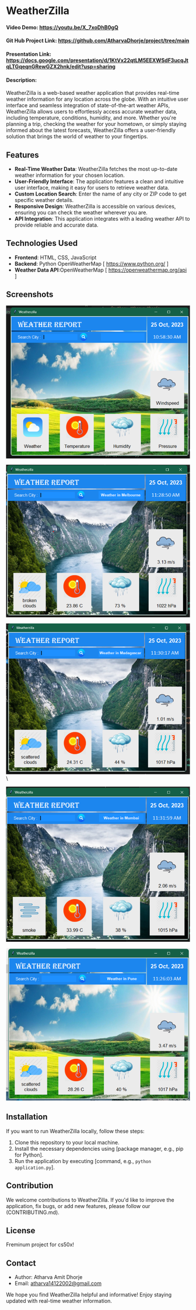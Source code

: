 # WeatherZilla
#### Video Demo: https://youtu.be/X_7xoDhB0gQ
#### Git Hub Project Link: https://github.com/AtharvaDhorje/project/tree/main
#### Presentation Link: https://docs.google.com/presentation/d/1KtVx22qtLM5EEXWSdF3ucqJtqLTGqeqnGRewGZX2hnk/edit?usp=sharing
#### Description:

WeatherZilla is a web-based weather application that provides real-time weather information for any location across the globe. With an intuitive user interface and seamless integration of state-of-the-art weather APIs, WeatherZilla allows users to effortlessly access accurate weather data, including temperature, conditions, humidity, and more. Whether you're planning a trip, checking the weather for your hometown, or simply staying informed about the latest forecasts, WeatherZilla offers a user-friendly solution that brings the world of weather to your fingertips.

## Features

- **Real-Time Weather Data**: WeatherZilla fetches the most up-to-date weather information for your chosen location.
- **User-Friendly Interface**: The application features a clean and intuitive user interface, making it easy for users to retrieve weather data.
- **Custom Location Search**: Enter the name of any city or ZIP code to get specific weather details.
- **Responsive Design**: WeatherZilla is accessible on various devices, ensuring you can check the weather wherever you are.
- **API Integration**: This application integrates with a leading weather API to provide reliable and accurate data.

## Technologies Used

- **Frontend**: HTML, CSS, JavaScript
- **Backend**: Python OpenWeatherMap [ https://www.python.org/ ]
- **Weather Data API**:OpenWeatherMap [ https://openweathermap.org/api ]

## Screenshots



![Alt text](app_UI.png?raw=true "Weatherzilla - Weather App")

![Alt text](out2.png?raw=true "Weatherzilla - Weather App")

![Alt text](out3.png?raw=true "Weatherzilla - Weather App")\

![Alt text](out4.png?raw=true "Weatherzilla - Weather App")

![Alt text](output.png?raw=true "Weatherzilla - Weather App")

## Installation

If you want to run WeatherZilla locally, follow these steps:

1. Clone this repository to your local machine.
2. Install the necessary dependencies using [package manager, e.g., pip for Python].
3. Run the application by executing [command, e.g., `python application.py`].

## Contribution

We welcome contributions to WeatherZilla. If you'd like to improve the application, fix bugs, or add new features, please follow our (CONTRIBUTING.md).

## License

Freminum project for cs50x!

## Contact

- Author: Atharva Amit Dhorje
- Email: atharva14122002@gmail.com

We hope you find WeatherZilla helpful and informative! Enjoy staying updated with real-time weather information.
